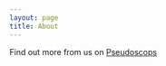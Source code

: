 ```yaml
---
layout: page
title: About
---
```


Find out more from us on [Pseudoscops](<https://www.pseudoscops.com>)
